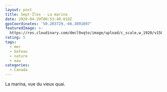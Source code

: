 ```yaml
---
layout: post
title: Sept-Îles - La marina
date: 2020-04-29T00:53:40.018Z
gpsCoordinates: '50.203729,-66.3891897'
featuredImage: >-
  https://res.cloudinary.com/dmcl9xqto/image/upload/c_scale,w_1920/v1588122393/EFFECTS_esgkgz.jpg
rating: 5
tags:
  - mer
  - bateau
  - nature
  - eau
categories:
  - Canada
---
```

La marina, vue du vieux quai.
